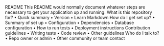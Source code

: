 README
This README would normally document whatever steps are necessary to get your application up and running.
What is this repository for?
•	Quick summary
•	Version
•	Learn Markdown
How do I get set up?
•	Summary of set up
•	Configuration
•	Dependencies
•	Database configuration
•	How to run tests
•	Deployment instructions
Contribution guidelines
•	Writing tests
•	Code review
•	Other guidelines
Who do I talk to?
•	Repo owner or admin
•	Other community or team contact

